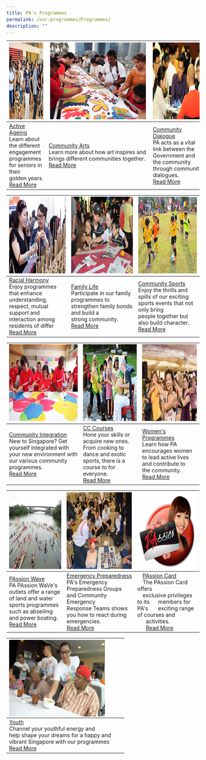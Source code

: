 ```yaml
---
title: PA's Programmes
permalink: /our-programmes/Programmes/
description: ""
---
```

| <img style="height:200px;width:250px" src="/images/Programmes/main-activeageing_edited.jpg"> | <img style="height:200px;width:250px" src="/images/Programmes/main-communityarts_edited.jpg">| <img style="height:200px;width:250px" src="/images/Programmes/main-communitydialogue_edited.jpg"> |
| -------- | -------- | -------- |
| [Active Ageing](/our-programmes/Active-Ageing)<br>Learn about the different engagement programmes for seniors in their golden years.  <br> [Read More](/our-programmes/Active-Ageing)  |<div style="text-align:left"><a href="/our-programmes/Community-Arts">Community Arts</a><br>Learn more about how art inspires and  brings different communities together.<br><a href="our-programmes/Community-Arts">Read More</a></div>| [Community Dialogue](/our-programmes/Community-Dialogue)<br>PA acts as a vital link between the Government and the community through community dialogues.<br>[Read More](/our-programmes/Community-Dialogue) |



| <img style="height:200px;width:250px"  src="/images/Programmes/main-racialharmony.jpg">|<img style="height:200px;width:250px"  src="/images/Programmes/main-familylife.jpg">| <img style="height:200px;width:250px"  src="/images/Programmes/main-communitysports.jpg">|
| -------- | -------- | -------- |
| [Racial Harmony](/our-programmes/Racial-Harmony) <br>Enjoy programmes that enhance understanding, respect, mutual support and interaction among residents of differ<br>  [Read More](/our-programmes/Racial-Harmony)  | [Family Life](/our-programmes/Family-life)   <br>Participate in our family programmes to strengthen family bonds and build a strong community.<br>[Read More](/our-programmes/Family-Life)  | [Community Sports](/our-programmes/Community-Sports)  <br>Enjoy the thrills and spills of our exciting sports events that not only bring people together but also build character. <br>[Read More](/our-programmes/Community-Sports)  |



| <img style="height:200px;width:250px"   src="/images/Programmes/main-communityintegration.jpg"> | <img style="height:200px;width:250px"  src="/images/Programmes/main-cccourses_edited.jpg"> | <img style="height:200px;width:250px" src="/images/Programmes/main-womensprogrammes_edited.jpg"> |
| -------- | -------- | -------- |
| [Community Integration](/our-programmes/Community-Integration)  <br>New to Singapore? Get yourself integrated with your new environment with our various community programmes.<br>[Read More](/our-programmes/Community-Integration)  | [CC Courses](/our-programmes/CC-Courses/CC-Courses) <br>Hone your skills or acquire new ones. From cooking to dance and exotic sports, there is a course to for everyone.<br>[Read More](/our-programmes/CC-Courses/CC-Courses)    | [Women's Programmes](/our-programmes/Womens-Programmes) <br>Learn how PA encourages women to lead active lives and contribute to the community.<br>[Read More](/our-programmes/Womens-Programmes)    |



| <img style="height:200px;width:250px"   src="/images/Programmes/main-waterventure.jpg"> | <img style="height:200px;width:250px" src="/images/Programmes/main-emergencypreparedness_edited.jpg">| <img style="height:200px;width:250px" src="/images/Programmes/main-passioncard.jpg">|
| -------- | -------- | -------- |
| [PAssion Wave](/our-programmes/PAssion-Wave/PAssion-WaVe) <br>PA PAssion WaVe's outlets offer a range of land and water sports programmes such as abseiling and power boating. <br>[Read More](/our-programmes/PAssion-Wave/PAssion-WaVe) | [Emergency Preparedness](/our-programmes/Emergency-Preparedness)<br>PA's Emergency Preparedness Groups and Community Emergency Response Teams shows you how to react during emergencies.<br>[Read More](/our-programmes/Emergency-Preparedness)     | &emsp;[PAssion Card](/our-programmes/PAssion-Card) <br>&emsp;The PAssion Card offers <br>&emsp;exclusive privileges to its &nbsp;&nbsp;&nbsp;&nbsp;&nbsp;members for PA's &nbsp;&nbsp;&nbsp;&nbsp;&nbsp;&nbsp;exciting range of courses and &nbsp;&nbsp;&nbsp;&nbsp;&nbsp;&nbsp;activities.<br>&nbsp;&nbsp;&nbsp;&nbsp;&nbsp;&nbsp;[Read More](/our-programmes/PAssion-Card)    |



| <img style="height:200px;width:250px" align="left" src="/images/Programmes/main-youth_edited.jpg"> | ||
| -------- |--------|--------|
| [Youth](/our-programmes/Youth) <br>Channel your youthful energy and <br>help shape your dreams for a happy and <br>vibrant Singapore with our programmes<br>[Read More](/our-programmes/Youth)   |||